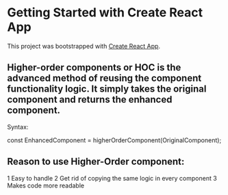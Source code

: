 # Getting Started with Create React App

This project was bootstrapped with [Create React App](https://github.com/facebook/create-react-app).

## Higher-order components or HOC is the advanced method of reusing the component functionality logic. It simply takes the original component and returns the enhanced component.

Syntax:

const EnhancedComponent = higherOrderComponent(OriginalComponent);


## Reason to use Higher-Order component:

1 Easy to handle
2 Get rid of copying the same logic in every component
3 Makes code more readable